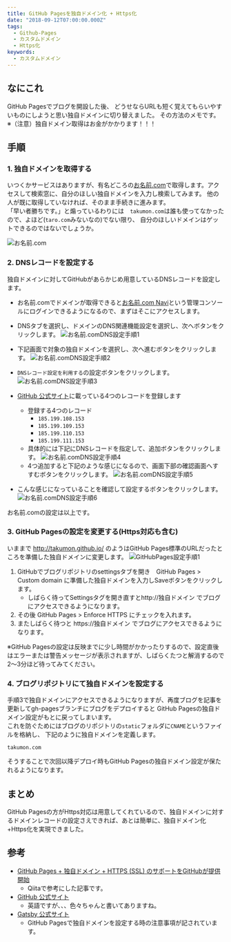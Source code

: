 ```yaml
---
title: GitHub Pagesを独自ドメイン化 + Https化
date: "2018-09-12T07:00:00.000Z"
tags:
  - Github-Pages
  - カスタムドメイン
  - Https化
keywords:
  - カスタムドメイン
---
```


## なにこれ
GitHub Pagesでブログを開設した後、
どうせならURLも短く覚えてもらいやすいものにしようと思い独自ドメインに切り替えました。
その方法のメモです。　※（注意）独自ドメイン取得はお金がかかります！！！

## 手順
### 1. 独自ドメインを取得する
いつくかサービスはありますが、有名どころの[お名前.com](https://www.onamae.com/)で取得します。アクセスして検索窓に、自分のほしい独自ドメインを入力し検索してみます。
他の人が既に取得していなければ、そのまま手続きに進みます。<br />
「早い者勝ちです。」と煽っているわりには　`takumon.com`は誰も使ってなかったので、よほど(`taro.com`みないなの)でない限り、
自分のほしいドメインはゲットできるのではないでしょうか。

![お名前.com](./namecom.png)

### 2. DNSレコードを設定する
独自ドメインに対してGitHubがあらかじめ用意しているDNSレコードを設定します。
* お名前.comでドメインが取得できると[お名前.com Navi](https://navi.onamae.com/)という管理コンソールにログインできるようになるので、まずはそこにアクセスします。

* DNSタブを選択し、ドメインのDNS関連機能設定を選択し、次へボタンをクリックします。
![お名前.comDNS設定手順1](./namecom_config_1.png)

* 下記画面で対象の独自ドメインを選択し、次へ進むボタンをクリックします。
![お名前.comDNS設定手順2](./namecom_config_2.png)

* `DNSレコード設定を利用する`の設定ボタンをクリックします。
![お名前.comDNS設定手順3](./namecom_config_3.png)


* [GitHub 公式サイト](https://help.github.com/articles/setting-up-an-apex-domain/)に載っている4つのレコードを登録します
  * 登録する4つのレコード
      * `185.199.108.153`
      * `185.199.109.153`
      * `185.199.110.153`
      * `185.199.111.153`
  * 具体的には下記にDNSレコードを指定して、追加ボタンをクリックします。
    ![お名前.comDNS設定手順4](./namecom_config_4.png)
  * 4つ追加すると下記のような感じになるので、画面下部の確認画面へすすむボタンをクリックします。
    ![お名前.comDNS設定手順5](./namecom_config_5.png)

* こんな感じになっていることを確認して設定するボタンをクリックします。
  ![お名前.comDNS設定手順6](./namecom_config_6.png)

お名前.comの設定は以上です。

### 3. GitHub Pagesの設定を変更する(Https対応も含む)
いままで http://takumon.github.io/ のようはGitHub Pages標準のURLだったところを準備した独自ドメインに変更します。
![GitHubPages設定手順1](./githubpages_config_1.png)
1. GitHubでブログリポジトリのsettingsタブを開き　GitHub Pages > Custom domain に準備した独自ドメインを入力しSaveボタンをクリックします。
    * しばらく待ってSettingsタグを開き直すとhttp://独自ドメイン でブログにアクセスできるようになります。
2. その後 GitHub Pages > Enforce HTTPS にチェックを入れます。
3. またしばらく待つと https://独自ドメイン でブログにアクセスできるようになります。

※GitHub Pagesの設定は反映までに少し時間がかかったりするので、設定直後はエラーまたは警告メッセージが表示されますが、しばらくたつと解消するので2〜3分ほど待ってみてください。

### 4. ブログリポジトリにて独自ドメインを設定する
手順3で独自ドメインにアクセスできるようになりますが、再度ブログを記事を更新してgh-pagesブランチにブログをデプロイすると
GitHub Pagesの独自ドメイン設定がもとに戻ってしまいます。<br />
これを防ぐためにはブログのリポジトリの`static`フォルダに`CNAME`というファイルを格納し、
下記のように独自ドメインを定義します。

```
takumon.com
```
そうすることで次回以降デプロイ時もGitHub Pagesの独自ドメイン設定が保たれるようになります。

## まとめ
GitHub Pagesの方がHttps対応は用意してくれているので、独自ドメインに対するドメインレコードの設定さえできれば、あとは簡単に、独自ドメイン化+Https化を実現できました。

## 参考
* [GitHub Pages + 独自ドメイン + HTTPS (SSL) のサポートをGitHubが提供開始](https://qiita.com/foobaron/items/cd9cfc403defa706372b)
  * Qiitaで参考にした記事です。
* [GitHub 公式サイト](https://help.github.com/articles/setting-up-an-apex-domain/)
  * 英語ですが、、、色々ちゃんと書いてありますね。
* [Gatsby 公式サイト](https://www.gatsbyjs.org/docs/how-gatsby-works-with-github-pages/#custom-domains)
  * GitHub Pagesで独自ドメインを設定する時の注意事項が記されています。
